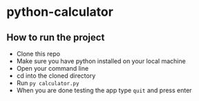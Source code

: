 # python-calculator

## How to run the project

- Clone this repo
- Make sure you have python installed on your local machine
- Open your command line
- cd into the cloned directory
- Run `py calculator.py`
- When you are done testing the app type `quit` and press enter
